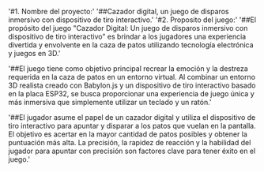 '#1. Nombre del proyecto:'
'##Cazador digital, un juego de disparos inmersivo con dispositivo de tiro interactivo.'
'#2. Proposito del juego:'
'##El propósito del juego "Cazador Digital: Un juego de disparos inmersivo con dispositivo de tiro interactivo" es brindar a los jugadores una experiencia divertida y envolvente en la caza de patos utilizando tecnología electrónica y juegos en 3D.'

'##El juego tiene como objetivo principal recrear la emoción y la destreza requerida en la caza de patos en un entorno virtual. Al combinar un entorno 3D realista creado con Babylon.js y un dispositivo de tiro interactivo basado en la placa ESP32, se busca proporcionar una experiencia de juego única y más inmersiva que simplemente utilizar un teclado y un ratón.'

'##El jugador asume el papel de un cazador digital y utiliza el dispositivo de tiro interactivo para apuntar y disparar a los patos que vuelan en la pantalla. El objetivo es acertar en la mayor cantidad de patos posibles y obtener la puntuación más alta. La precisión, la rapidez de reacción y la habilidad del jugador para apuntar con precisión son factores clave para tener éxito en el juego.'
